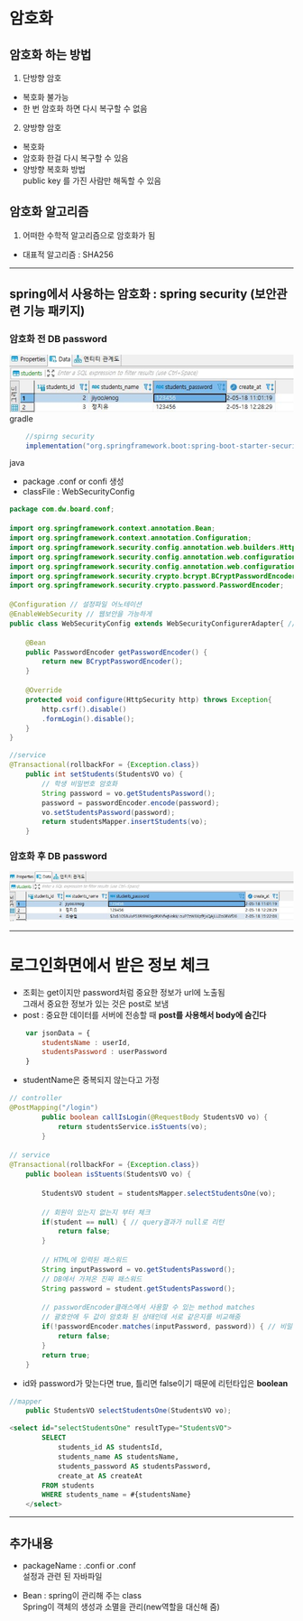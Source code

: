# 암호화
## 암호화 하는 방법

1. 단방향 암호
- 복호화 불가능
- 한 번 암호화 하면 다시 복구할 수 없음

2. 양방향 암호
- 복호화
- 암호화 한걸 다시 복구할 수 있음
- 양방향 복호화 방법  
 public key 를 가진 사람만 해독할 수 있음
 
## 암호화 알고리즘

1. 어떠한 수학적 알고리즘으로 암호화가 됨
- 대표적 알고리즘 : SHA256

---
## spring에서 사용하는 암호화 : spring security (보안관련 기능 패키지)
### 암호화 전 DB password
![암호화01](/SPRING/spring_study/img/%EC%95%94%ED%98%B8%ED%99%9401.JPG)  
gradle
```gradle
	//spirng security
	implementation("org.springframework.boot:spring-boot-starter-security")
```  
java
- package .conf or confi 생성
- classFile : WebSecurityConfig
```java
package com.dw.board.conf;

import org.springframework.context.annotation.Bean;
import org.springframework.context.annotation.Configuration;
import org.springframework.security.config.annotation.web.builders.HttpSecurity;
import org.springframework.security.config.annotation.web.configuration.EnableWebSecurity;
import org.springframework.security.config.annotation.web.configuration.WebSecurityConfigurerAdapter;
import org.springframework.security.crypto.bcrypt.BCryptPasswordEncoder;
import org.springframework.security.crypto.password.PasswordEncoder;

@Configuration // 설정파일 어노테이션
@EnableWebSecurity // 웹보안을 가능하게
public class WebSecurityConfig extends WebSecurityConfigurerAdapter{ // 보안관련된 기능들을 상속
	
	@Bean
	public PasswordEncoder getPasswordEncoder() {
		return new BCryptPasswordEncoder();
	}
	
	@Override
	protected void configure(HttpSecurity http) throws Exception{
		http.csrf().disable()
		.formLogin().disable();
	}
}
```
```java
//service
@Transactional(rollbackFor = {Exception.class})
	public int setStudents(StudentsVO vo) {
		// 학생 비밀번호 암호화
		String password = vo.getStudentsPassword();
		password = passwordEncoder.encode(password);
		vo.setStudentsPassword(password);
		return studentsMapper.insertStudents(vo);
	}
```
### 암호화 후 DB password
![암호화02](/SPRING/spring_study/img/%EC%95%94%ED%98%B8%ED%99%9402.JPG)

---
# 로그인화면에서 받은 정보 체크
- 조회는 get이지만 password처럼 중요한 정보가 url에 노출됨  
그래서 중요한 정보가 있는 것은 post로 보냄
- post : 중요한 데이터를 서버에 전송할 때 __post를 사용해서 body에 숨긴다__
```js
    var jsonData = {
    	studentsName : userId,
    	studentsPassword : userPassword
    }
```
- studentName은 중복되지 않는다고 가정
```java
// controller
@PostMapping("/login")
		public boolean callIsLogin(@RequestBody StudentsVO vo) {
			return studentsService.isStuents(vo);
		}

// service
@Transactional(rollbackFor = {Exception.class})
	public boolean isStuents(StudentsVO vo) {
		
		StudentsVO student = studentsMapper.selectStudentsOne(vo);

		// 회원이 있는지 없는지 부터 체크
		if(student == null) { // query결과가 null로 리턴
			return false;
		}

		// HTML에 입력된 패스워드
		String inputPassword = vo.getStudentsPassword(); 
		// DB에서 가져온 진짜 패스워드
		String password = student.getStudentsPassword(); 
		
		// passwordEncoder클래스에서 사용할 수 있는 method matches
		// 괄호안에 두 값이 암호화 된 상태인데 서로 같은지를 비교해줌
		if(!passwordEncoder.matches(inputPassword, password)) { // 비밀번호 체크
			return false;
		}
		return true;
	}
```
- id와 password가 맞는다면 true, 틀리면 false이기 때문에 리턴타입은 __boolean__
```java
//mapper
	public StudentsVO selectStudentsOne(StudentsVO vo);
```
```sql
<select id="selectStudentsOne" resultType="StudentsVO">
		SELECT
			students_id AS studentsId,
			students_name AS studentsName,
			students_password AS studentsPassword,
			create_at AS createAt
		FROM students
		WHERE students_name = #{studentsName}
	</select>
```
---
## 추가내용
- packageName : .confi or .conf  
설정과 관련 된 자바파일

- Bean : spring이 관리해 주는 class  
Spring이 객체의 생성과 소멸을 관리(new역할을 대신해 줌)